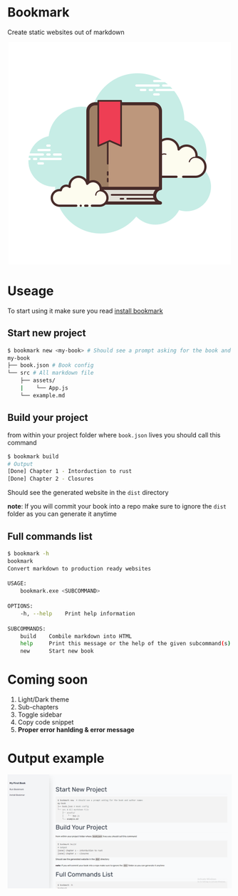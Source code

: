 # Bookmark

Create static websites out of markdown

<p align="center">
  <img src="./bookmark.png" alt="bookmark"/>
</p>

# Useage

To start using it make sure you read [install bookmark](./INSTALL.md)

## Start new project

```bash
$ bookmark new <my-book> # Should see a prompt asking for the book and author names
my-book
├── book.json # Book config
└── src # All markdown file
    ├── assets/
    |    └── App.js
    └── example.md
```

## Build your project

from within your project folder where `book.json` lives you should call this command

```bash
$ bookmark build
# Output
[Done] Chapter 1 - Intorduction to rust
[Done] Chapter 2 - Closures
```

Should see the generated website in the `dist` directory

**note**: If you will commit your book into a repo make sure to ignore the `dist` folder as you can generate it anytime

## Full commands list

```bash
$ bookmark -h
bookmark
Convert markdown to production ready websites

USAGE:
    bookmark.exe <SUBCOMMAND>

OPTIONS:
    -h, --help    Print help information

SUBCOMMANDS:
    build    Combile markdown into HTML
    help     Print this message or the help of the given subcommand(s)
    new      Start new book
```

# Coming soon

1. Light/Dark theme
2. Sub-chapters
3. Toggle sidebar
4. Copy code snippet
5. **Proper error hanlding & error message**

# Output example

![example](./example.png)
